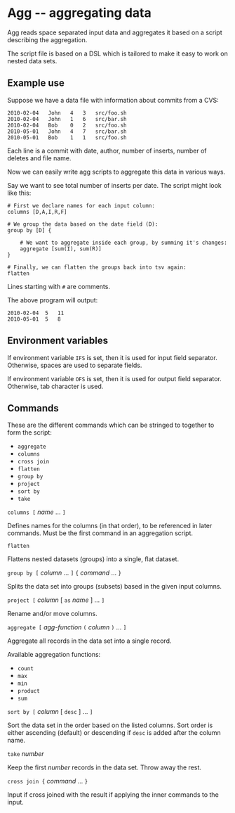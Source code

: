 # Agg -- aggregating data

Agg reads space separated input data and aggregates it based on a
script describing the aggregation.

The script file is based on a DSL which is tailored to make it easy
to work on nested data sets.


## Example use

Suppose we have a data file with information about commits from a CVS:

    2010-02-04   John   4   3   src/foo.sh
    2010-02-04   John   1   6   src/bar.sh
    2010-02-04   Bob    0   2   src/foo.sh
    2010-05-01   John   4   7   src/bar.sh
    2010-05-01   Bob    1   1   src/foo.sh

Each line is a commit with date, author, number of inserts, number of
deletes and file name.

Now we can easily write agg scripts to aggregate this data in various
ways.

Say we want to see total number of inserts per date. The script might
look like this:

    # First we declare names for each input column:
    columns [D,A,I,R,F]
    
    # We group the data based on the date field (D):
    group by [D] {
        
        # We want to aggregate inside each group, by summing it's changes:
        aggregate [sum(I), sum(R)]
    }
    
    # Finally, we can flatten the groups back into tsv again:
    flatten

Lines starting with `#` are comments.

The above program will output:

    2010-02-04	5	11
    2010-05-01	5	8


## Environment variables

If environment variable `IFS` is set, then it is used for input field
separator. Otherwise, spaces are used to separate fields.

If environment variable `OFS` is set, then it is used for output field
separator. Otherwise, tab character is used.


## Commands

These are the different commands which can be stringed to
together to form the script:

 - `aggregate`
 - `columns`
 - `cross join` 
 - `flatten`
 - `group by`
 - `project`
 - `sort by`
 - `take`


`columns [` _name_ ... `]`

Defines names for the columns (in that order), to be referenced in
later commands. Must be the first command in an aggregation script.

`flatten` 

Flattens nested datasets (groups) into a single, flat dataset.

`group by [` _column_ ... `]` `{` _command_ ... `}`

Splits the data set into groups (subsets) based in the given input
columns.

`project [` _column_ [ `as` _name_ ] ... `]`

Rename and/or move columns.

`aggregate [` _agg-function_ `(` _column_ `)` ... `]`

Aggregate all records in the data set into a single record.

Available aggregation functions:

 - `count`
 - `max`
 - `min`
 - `product`
 - `sum`

`sort by [` _column_ [ `desc` ] ... `]`

Sort the data set in the order based on the listed columns. Sort order
is either ascending (default) or descending if `desc` is added after
the column name.

`take` _number_

Keep the first _number_ records in the data set. Throw away the rest.

`cross join {` _command_ ... `}`

Input if cross joined with the result if applying the inner commands
to the input.
